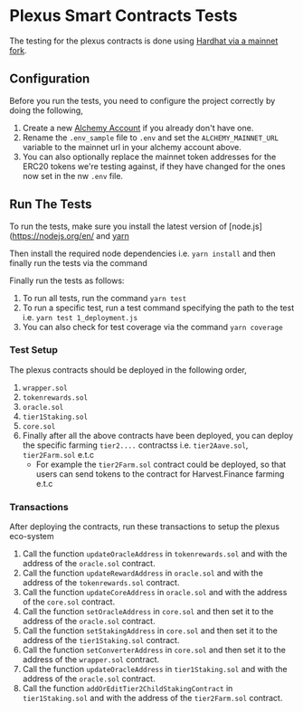 # Plexus Smart Contracts Tests

The testing for the plexus contracts is done using [Hardhat via a mainnet fork](https://hardhat.org/guides/mainnet-forking.html).

## Configuration

Before you run the tests, you need to configure the project correctly by doing the following,

1. Create a new [Alchemy Account](https://alchemyapi.io) if you already don't have one.
2. Rename the `.env_sample` file to `.env` and set the `ALCHEMY_MAINNET_URL` variable to the mainnet url in your alchemy account above.
3. You can also optionally replace the mainnet token addresses for the ERC20 tokens we're testing against, if they have changed for the ones now set in the nw `.env` file.

## Run The Tests

To run the tests, make sure you install the latest version of [node.js](https://nodejs.org/en/ and [yarn](https://yarnpkg.com/getting-started/install)

Then install the required node dependencies i.e. `yarn install` and then finally run the tests via the command 

Finally run the tests as follows:

1. To run all tests, run the command `yarn test`
2. To run a specific test, run a test command specifying the path to the test i.e. `yarn test 1_deployment.js`
3. You can also check for test coverage via the command `yarn coverage`

### Test Setup

The plexus contracts should be deployed in the following order,

1. `wrapper.sol`
2. `tokenrewards.sol` 
3. `oracle.sol` 
4. `tier1Staking.sol` 
5. `core.sol` 
6. Finally after all the above contracts have been deployed, you can deploy the specific farming `tier2....` contractss i.e. `tier2Aave.sol`, `tier2Farm.sol` e.t.c
    - For example the `tier2Farm.sol` contract could be deployed, so that users can send tokens to the contract for Harvest.Finance farming e.t.c

### Transactions

After deploying the contracts, run these transactions to setup the plexus eco-system

1. Call the function `updateOracleAddress` in `tokenrewards.sol` and with the address of the `oracle.sol` contract.
2. Call the function `updateRewardAddress` in `oracle.sol` and with the address of the `tokenrewards.sol` contract.
3. Call the function `updateCoreAddress` in `oracle.sol` and with the address of the `core.sol` contract.
4. Call the function `setOracleAddress` in `core.sol` and then set it to the address of the `oracle.sol` contract.
5. Call the function `setStakingAddress` in `core.sol` and then set it to the address of the `tier1Staking.sol` contract.
6. Call the function `setConverterAddress` in `core.sol` and then set it to the address of the `wrapper.sol` contract.
7. Call the function `updateOracleAddress` in `tier1Staking.sol` and with the address of the `oracle.sol` contract.
8. Call the function `addOrEditTier2ChildStakingContract` in `tier1Staking.sol` and with the address of the `tier2Farm.sol` contract.
